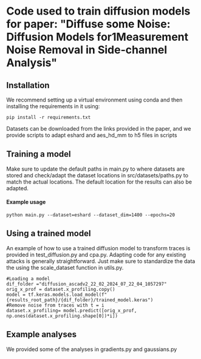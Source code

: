 # Code used to train diffusion models for paper: "Diffuse some Noise: Diffusion Models for1Measurement Noise Removal in Side-channel Analysis"


## Installation
We recommend setting up a virtual environment using conda and then installing the requirements in it using:
```
pip install -r requirements.txt
```
Datasets can be downloaded from the links provided in the paper, and we provide scripts to adapt eshard and aes_hd_mm to h5 files in scripts

## Training a model
Make sure to update the default paths in main.py to where datasets are stored and check/adapt the dataset locations in src/datasets/paths.py to match the actual locations. The default location for the results can also be adapted. 
#### Example usage
```
python main.py --dataset=eshard --dataset_dim=1400 --epochs=20
```



## Using a trained model
An example of how to use a trained diffusion model to transform traces is provided in test_diffusion.py and cpa.py. Adapting code for any existing attacks is generally straightforward. Just make sure to standardize the data the using the scale_dataset function in utils.py. 
```
#Loading a model
dif_folder ="diffusion_ascadv2_22_02_2024_07_22_04_1057297"
orig_x_prof = dataset.x_profiling.copy()
model = tf.keras.models.load_model(f"{results_root_path}/{dif_folder}/trained_model.keras")
#Remove noise from traces with t = i
dataset.x_profiling= model.predict([orig_x_prof, np.ones(dataset.x_profiling.shape[0])*i])
```
## Example analyses
We provided some of the analyses in gradients.py and gaussians.py 